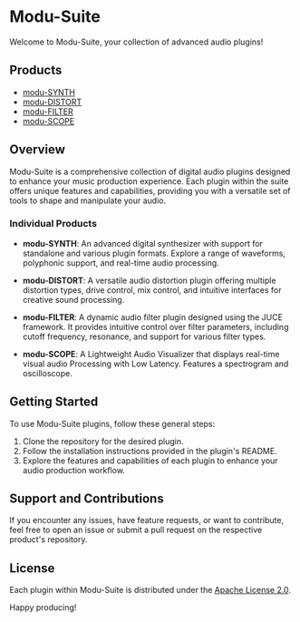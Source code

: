 # Modu-Suite

Welcome to Modu-Suite, your collection of advanced audio plugins!

## Products

- [modu-SYNTH](https://github.com/AdamUllmann/modu-SYNTH)
- [modu-DISTORT](https://github.com/AdamUllmann/modu-DISTORT)
- [modu-FILTER](https://github.com/AdamUllmann/modu-FILTER)
- [modu-SCOPE](https://github.com/AdamUllmann/modu-SCOPE)

## Overview

Modu-Suite is a comprehensive collection of digital audio plugins designed to enhance your music production experience. Each plugin within the suite offers unique features and capabilities, providing you with a versatile set of tools to shape and manipulate your audio.

### Individual Products

- **modu-SYNTH**: An advanced digital synthesizer with support for standalone and various plugin formats. Explore a range of waveforms, polyphonic support, and real-time audio processing.

- **modu-DISTORT**: A versatile audio distortion plugin offering multiple distortion types, drive control, mix control, and intuitive interfaces for creative sound processing.

- **modu-FILTER**: A dynamic audio filter plugin designed using the JUCE framework. It provides intuitive control over filter parameters, including cutoff frequency, resonance, and support for various filter types.

- **modu-SCOPE**: A Lightweight Audio Visualizer that displays real-time visual audio Processing with Low Latency. Features a spectrogram and oscilloscope.

## Getting Started

To use Modu-Suite plugins, follow these general steps:

1. Clone the repository for the desired plugin.
2. Follow the installation instructions provided in the plugin's README.
3. Explore the features and capabilities of each plugin to enhance your audio production workflow.

## Support and Contributions

If you encounter any issues, have feature requests, or want to contribute, feel free to open an issue or submit a pull request on the respective product's repository.

## License

Each plugin within Modu-Suite is distributed under the [Apache License 2.0](https://www.apache.org/licenses/LICENSE-2.0).

Happy producing!
